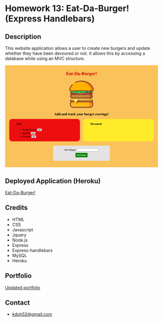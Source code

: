 # Homework 13: Eat-Da-Burger! (Express Handlebars)

## Description
This website application allows a user to create new burgers and update whether they have been devoured or not. It allows this by accessing a database while using an MVC structure.

<img src="screenshot.png" alt="eat-da-burger screenshot">

## Deployed Application (Heroku)
<a href="https://stormy-temple-07121.herokuapp.com/">Eat-Da-Burger!</a>

## Credits
* HTML
* CSS
* Javascript
* Jquery
* Node.js
* Express
* Express-handlebars
* MySQL
* Heroku

## Portfolio
<a href="https://kdoh52.github.io/">Updated portfolio</a>

## Contact
* kdoh52@gmail.com
